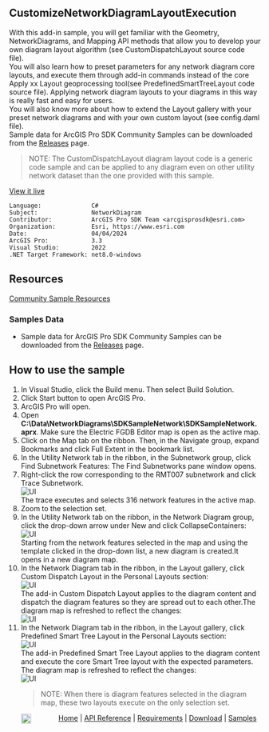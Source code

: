 ## CustomizeNetworkDiagramLayoutExecution

<!-- TODO: Write a brief abstract explaining this sample -->
With this add-in sample, you will get familiar with the Geometry, NetworkDiagrams, and Mapping API methods that allow you to develop your own diagram layout algorithm (see CustomDispatchLayout source code file).    
You will also learn how to preset parameters for any network diagram core layouts, and execute them through add-in commands instead of the core Apply xx Layout geoprocessing tool(see PredefinedSmartTreeLayout code source file). Applying network diagram layouts to your diagrams in  this way is really fast and easy for users.    
You will also know more about how to extend the Layout gallery with your preset network diagrams and with your own custom layout (see config.daml file).    
Sample data for ArcGIS Pro SDK Community Samples can be downloaded from the [Releases](https://github.com/Esri/arcgis-pro-sdk-community-samples/releases) page.   
> NOTE: The CustomDispatchLayout diagram layout code is a generic code sample and can be applied to any diagram even on other utility network dataset than the one provided with this sample.   
  


<a href="https://pro.arcgis.com/en/pro-app/sdk/" target="_blank">View it live</a>

<!-- TODO: Fill this section below with metadata about this sample-->
```
Language:              C#
Subject:               NetworkDiagram
Contributor:           ArcGIS Pro SDK Team <arcgisprosdk@esri.com>
Organization:          Esri, https://www.esri.com
Date:                  04/04/2024
ArcGIS Pro:            3.3
Visual Studio:         2022
.NET Target Framework: net8.0-windows
```

## Resources

[Community Sample Resources](https://github.com/Esri/arcgis-pro-sdk-community-samples#resources)

### Samples Data

* Sample data for ArcGIS Pro SDK Community Samples can be downloaded from the [Releases](https://github.com/Esri/arcgis-pro-sdk-community-samples/releases) page.  

## How to use the sample
<!-- TODO: Explain how this sample can be used. To use images in this section, create the image file in your sample project's screenshots folder. Use relative url to link to this image using this syntax: ![My sample Image](FacePage/SampleImage.png) -->
1. In Visual Studio, click the Build menu. Then select Build Solution.
2. Click Start button to open ArcGIS Pro.      
3. ArcGIS Pro will open.      
4. Open **C:\Data\NetworkDiagrams\SDKSampleNetwork\SDKSampleNetwork.aprx**. Make sure the Electric FGDB Editor map is open as the active map.    
5. Click on the Map tab on the ribbon. Then, in the Navigate group, expand Bookmarks and click Full Extent in the bookmark list.    
6. In the Utility Network tab in the ribbon, in the Subnetwork group, click Find Subnetwork Features: The Find Subnetworks pane window opens.    
7. Right-click the row corresponding to the RMT007 subnetwork and click Trace Subnetwork.    
    ![UI](Screenshots/FindSubnetworkPane_TraceRMT007.png)    
    The trace executes and selects 316 network features in the active map.    
8. Zoom to the selection set.    
9. In the Utility Network tab on the ribbon, in the Network Diagram group, click the drop-down arrow under New and click CollapseContainers:    
    ![UI](Screenshots/NewDiagram_ClickOnCollapseContainers.png)    
    Starting from the network features selected in the map and using the template clicked in the drop-down list, a new diagram is created.It opens in a new diagram map.    
10. In the Network Diagram tab in the ribbon, in the Layout gallery, click Custom Dispatch Layout in the Personal Layouts section:    
    ![UI](Screenshots/CustomDispatchLayoutInTheGallery.png)    
    The add-in Custom Dispatch Layout applies to the diagram content and dispatch the diagram features so they are spread out to each other.The diagram map is refreshed to reflect the changes:    
    ![UI](Screenshots/CustomDispatchLayoutExpectedResult.png)    
11. In the Network Diagram tab in the ribbon, in the Layout gallery, click Predefined Smart Tree Layout in the Personal Layouts section:    
    ![UI](Screenshots/PredefinedSmartTreeLayoutInTheGallery.png)    
    The add-in Predefined Smart Tree Layout applies to the diagram content and execute the core Smart Tree layout with the expected parameters. The diagram map is refreshed to reflect the changes:    
    ![UI](Screenshots/PredefinedSmartTreeLayoutExpectedResult.png)    
    > NOTE: When there is diagram features selected in the diagram map, these two layouts execute on the only selection set.    
  

<!-- End -->

&nbsp;&nbsp;&nbsp;&nbsp;&nbsp;&nbsp;<img src="https://esri.github.io/arcgis-pro-sdk/images/ArcGISPro.png"  alt="ArcGIS Pro SDK for Microsoft .NET Framework" height = "20" width = "20" align="top"  >
&nbsp;&nbsp;&nbsp;&nbsp;&nbsp;&nbsp;&nbsp;&nbsp;&nbsp;&nbsp;&nbsp;&nbsp;
[Home](https://github.com/Esri/arcgis-pro-sdk/wiki) | <a href="https://pro.arcgis.com/en/pro-app/latest/sdk/api-reference" target="_blank">API Reference</a> | [Requirements](https://github.com/Esri/arcgis-pro-sdk/wiki#requirements) | [Download](https://github.com/Esri/arcgis-pro-sdk/wiki#installing-arcgis-pro-sdk-for-net) | <a href="https://github.com/esri/arcgis-pro-sdk-community-samples" target="_blank">Samples</a>

